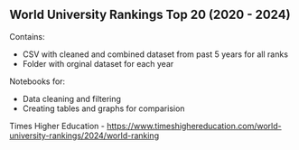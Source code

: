 ## World University Rankings Top 20 (2020 - 2024)

Contains:
- CSV with cleaned and combined dataset from past 5 years for all ranks
- Folder with orginal dataset for each year

Notebooks for: 
- Data cleaning and filtering
- Creating tables and graphs for comparision

Times Higher Education - https://www.timeshighereducation.com/world-university-rankings/2024/world-ranking
